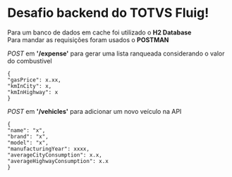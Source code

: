 # Desafio backend do TOTVS Fluig!

Para um banco de dados em cache foi utilizado o **H2 Database** <br>
Para mandar as requisições foram usados o **POSTMAN**

*POST* em **'/expense'** para gerar uma lista ranqueada considerando o valor do combustivel
```
{
"gasPrice": x.xx,
"kmInCity": x,
"kmInHighway": x
}
```

*POST* em **'/vehicles'** para adicionar um novo veículo na API
```
{
"name": "x",
"brand": "x",
"model": "x",
"manufacturingYear": xxxx,
"averageCityConsumption": x.x,
"averageHighwayConsumption": x.x
}
```
